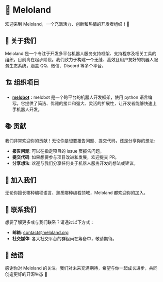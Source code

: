 # 🌟 Meloland

欢迎来到 Meloland，一个充满活力、创新和热情的开发者组织！🎉

## 🌱 关于我们
Meloland 是一个专注于开发多平台机器人服务支持框架、支持程序及相关工具的组织，目前尚在起步阶段。我们致力于构建一个无缝、高效且用户友好的机器人服务生态系统，涵盖 QQ、微信、Discord 等多个平台。

## 🏗️ 组织项目
- **[melobot](https://github.com/Meloland/melobot)**：melobot 是一个跨平台的机器人开发框架，使用 python 语言编写。它提供了简洁、优雅的接口和强大、灵活的扩展性，让开发者能够快速上手机器人开发。

## 📚 贡献
我们非常欢迎你的贡献！无论你是想要报告问题、提交代码，还是分享你的想法:
- **报告问题**: 可以在指定项目的 issue 页报告问题。
- **提交代码**: 如果想要参与项目改进和发展，欢迎提交 PR。
- **分享想法**: 欢迎与我们分享任何关于机器人服务开发的想法或建议。

## 👥 加入我们
无论你擅长哪种编程语言、熟悉哪种编程领域，Meloland 都欢迎你的加入。

## 📢 联系我们
想要了解更多或与我们联系？请通过以下方式：
- **邮箱**: [contact@meloland.org](mailto:contact@meloland.org)
- **社交媒体**: 各大社交平台的群组尚在筹备中，敬请期待。

## 💌 结语
感谢你对 Meloland 的关注。我们对未来充满期待，希望与你一起成长进步，共同创造更好的开源生态 🌟
